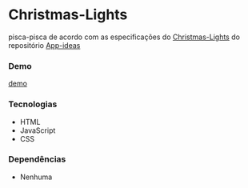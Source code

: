 # Christmas-Lights 
pisca-pisca de acordo com as especificações do [Christmas-Lights] do repositório [App-ideas]

### Demo
[demo]

### Tecnologias
 - HTML
 - JavaScript
 - CSS
 
 ### Dependências 
 - Nenhuma

[Christmas-Lights]: https://github.com/florinpop17/app-ideas/blob/master/Projects/1-Beginner/Christmas-Lights-App.md
[App-ideas]: https://github.com/florinpop17/app-ideas
[demo]: https://codepen.io/rafael-scheffer/pen/YzXZOBx
